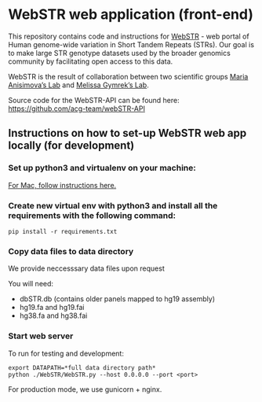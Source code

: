 # WebSTR web application (front-end)

This repository contains code and instructions for [WebSTR](http://webstr.ucsd.edu/) - web portal of Human genome-wide variation in Short Tandem Repeats (STRs). Our goal is to make large STR genotype datasets used by the broader genomics community by facilitating open access to this data.

WebSTR is the result of collaboration between two scientific groups [Maria Anisimova’s Lab](https://github.com/acg-team) and [Melissa Gymrek’s Lab](https://github.com/gymrek-lab).

Source code for the WebSTR-API can be found here: https://github.com/acg-team/webSTR-API

## Instructions on how to set-up WebSTR web app locally (for development)

### Set up python3 and virtualenv on your machine:
[For Mac, follow instructions here.](https://gist.github.com/pandafulmanda/730a9355e088a9970b18275cb9eadef3)

### Create new virtual env with python3 and install all the requirements with the following command:
`pip install -r requirements.txt`

### Copy data files to data directory

We provide neccesssary data files upon request

You will need:
* dbSTR.db  (contains older panels mapped to hg19 assembly)
* hg19.fa and hg19.fai
* hg38.fa and hg38.fai

###  Start web server

To run for testing and development:
```
export DATAPATH=*full data directory path*
python ./WebSTR/WebSTR.py --host 0.0.0.0 --port <port>
```

For production mode, we use gunicorn + nginx. 
